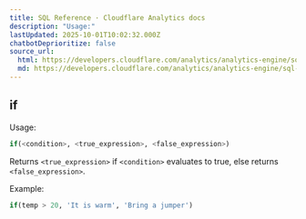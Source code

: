 ```yaml
---
title: SQL Reference · Cloudflare Analytics docs
description: "Usage:"
lastUpdated: 2025-10-01T10:02:32.000Z
chatbotDeprioritize: false
source_url:
  html: https://developers.cloudflare.com/analytics/analytics-engine/sql-reference/conditional-functions/
  md: https://developers.cloudflare.com/analytics/analytics-engine/sql-reference/conditional-functions/index.md
---
```


## if

Usage:

```sql
if(<condition>, <true_expression>, <false_expression>)
```

Returns `<true_expression>` if `<condition>` evaluates to true, else returns `<false_expression>`.

Example:

```sql
if(temp > 20, 'It is warm', 'Bring a jumper')
```
